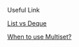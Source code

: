 Useful Link

[List vs Deque](https://stackoverflow.com/questions/1436020/whats-the-difference-between-deque-and-list-stl-containers)

[When to use Multiset?](https://stackoverflow.com/questions/45476249/what-is-the-better-feature-do-we-have-in-multiset-that-is-not-in-vector)
